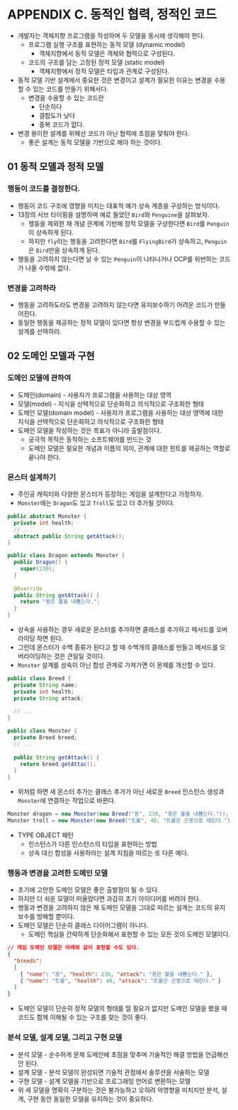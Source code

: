 # APPENDIX C. 동적인 협력, 정적인 코드

- 개발자는 객체지향 프로그램을 작성하며 두 모델을 동시에 생각해야 한다.
    - 프로그램 실행 구조를 표현하는 동적 모델 (dynamic model)
        - 객체지향에서 동적 모델은 객체와 협력으로 구성된다.
    - 코드의 구조를 담는 고정된 정적 모델 (static model)
        - 객체지향에서 정적 모델은 타입과 관계로 구성된다.
- 동적 모델 기반 설계에서 중요한 것은 변경이고 설계가 필요한 이유는 변경을 수용할 수 있는 코드를 만들기 위해서다.
    - 변경을 수용할 수 있는 코드란
        - 단순하다
        - 결합도가 낮다
        - 중복 코드가 없다.
- 변경 용이한 설계를 위해선 코드가 아닌 협력에 초점을 맞춰야 한다.
    - 좋은 설계는 동적 모델을 기반으로 해야 하는 것이다.

## 01 동적 모델과 정적 모델

### 행동이 코드를 결정한다.

- 행동이 코드 구조에 영향을 미치는 대표적 예가 상속 계층을 구성하는 방식이다.
- 13장의 서브 타이핑을 설명하며 예로 들었던 `Bird`와 `Penguine`을 살펴보자.
    - 행동을 제외한 채 개념 관계에 기반해 정적 모델을 구상한다면 `Bird`를 `Penguin`이 상속하게 된다.
    - 하지만 `fly`라는 행동을 고려한다면 `Bird`를 `FlyingBird`가 상속하고, `Penguin`은 `Bird`만을 상속하게 된다.
- 행동을 고려하지 않는다면 날 수 있는 `Penguin`이 나타나거나 OCP를 위반하는 코드가 나올 수밖에 없다.

### 변경을 고려하라

- 행동을 고려하도라도 변경을 고려하지 않는다면 유지보수하기 어려운 코드가 만들어진다.
- 동일한 행동을 제공하는 정적 모델이 있다면 항상 변경을 부드럽게 수용할 수 있는 설계를 선택하라.

## 02 도메인 모델과 구현

### 도메인 모델에 관하여

- 도메인(domain) - 사용자가 프로그램을 사용하는 대상 영역
- 모델(model) - 지식을 선택적으로 단순화하고 의식적으로 구조화한 형태
- 도메인 모델(domain model) - 사용자가 프로그램을 사용하는 대상 영역에 대한 지식을 선택적으로 단순화하고 의식적으로 구조화한 형태
- 도메인 모델을 작성하는 것은 목표가 아니라 출발점이다.
    - 궁극적 목적은 동작하는 소프트웨어를 만드는 것
    - 도메인 모델은 필요한 개념과 이름의 의미, 관계에 대한 힌트를 제공하는 역할로 끝나야 한다.

### 몬스터 설계하기

- 주인공 캐릭터와 다양한 몬스터가 등장하는 게임을 설계한다고 가정하자.
- `Monster`에는 `Dragon`도 있고 `Troll`도 있고 더 추가될 것이다.

```java
public abstract Monster {
  private int health;
  // ...
  abstract public String getAttack();
}

public class Dragon extends Monster {
  public Dragon() {
    super(230);
  }
  
  @Override
  public String getAttack() {
    return "용은 불을 내뿜는다.";
  }
}
```

- 상속을 사용하는 경우 새로운 몬스터를 추가하면 클래스를 추가하고 메서드를 오버라이딩 하면 된다.
- 그런데 몬스터가 수백 종류가 된다고 할 때 수백개의 클래스를 만들고 메서드를 오버라이딩하는 것은 큰일일 것이다.
- `Monster` 설계를 상속이 아닌 합성 관계로 가져가면 이 문제를 개선할 수 있다.

```java
public class Breed {
  private String name;
  private int health;
  private String attack;
  
  // ...
}

public class Monster {
  private Breed breed;
  // ...
  
  public String getAttack() {
    return breed.getAttac();
  }
}
```

- 위처럼 하면 새 몬스터 추가는 클래스 추가가 아닌 새로운 `Breed` 인스턴스 생성과 `Monster`에 연결하는 작업으로 바뀐다.

```java
Monster dragon = new Monster(new Breed("용", 230, "용은 불을 내뿜는다."));
Monster troll = new Monster(new Breed("트롤", 48, "트롤은 곤봉으로 때린다."));
```

- TYPE OBJECT 패턴
    - 인스턴스가 다른 인스턴스의 타입을 표현하는 방법
    - 상속 대신 합성을 사용하라는 설계 지침을 따르는 또 다른 예다.

### 행동과 변경을 고려한 도메인 모델

- 초기에 고안한 도메인 모델은 좋은 출발점이 될 수 있다.
- 하지만 더 쉬운 모델이 떠올랐다면 과감히 초기 아이디어를 버려야 한다.
- 행동과 변경을 고려하지 않은 채 도메인 모델을 그대로 따르는 설계는 코드의 유지보수를 방해할 뿐이다.
- 도메인 모델은 단순히 클래스 다이어그램이 아니다.
    - 도메인 핵심을 간략하게 단순화해서 표현할 수 있는 모든 것이 도메인 모델이다.

```json
// 게임 도메인 모델은 아래와 같이 표현할 수도 있다.
{
  "breeds": 
  [
    { "name": "용", "health": 230, "attack": "용은 불을 내뿜는다." },
    { "name": "트롤", "health": 48, "attack": "트롤은 곤봉으로 때린다." }
  ]
}
```

- 도메인 모델이 단순히 정적 모델의 형태를 띨 필요가 없지만 도메인 모델을 봤을 때 코드도 함께 이해될 수 있는 구조를 찾는 것이 좋다.

### 분석 모델, 설계 모델, 그리고 구현 모델

- 분석 모델 - 순수하게 문제 도메인에 초점을 맞추며 기술적인 해결 방법을 언급해선 안 된다.
- 설계 모델 - 분석 모델이 완성되면 기술적 관점에서 솔루션을 서술하는 모델
- 구현 모델 - 설계 모델을 기반으로 프로그래밍 언어로 변환하는 모델
- 위 세 모델을 명확히 구분하는 것은 불가능하고 오히려 악영향을 미치지만 분석, 설계, 구현 동안 동일한 모델을 유지하는 것이 중요하다.

